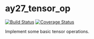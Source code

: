 # ay27_tensor_op

[![Build Status](https://travis-ci.org/Distributed-TF-SMILELab/ay27_tensor_op.svg?branch=master)](https://travis-ci.org/Distributed-TF-SMILELab/ay27_tensor_op)
[![Coverage Status](https://coveralls.io/repos/github/Distributed-TF-SMILELab/ay27_tensor_op/badge.svg?branch=master)](https://coveralls.io/github/Distributed-TF-SMILELab/ay27_tensor_op?branch=master)

Implement some basic tensor operations.

